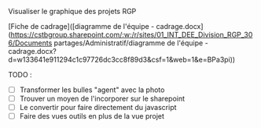 Visualiser le graphique des projets RGP

[Fiche de cadrage]([diagramme de l'équipe - cadrage.docx](https://cstbgroup.sharepoint.com/:w:/r/sites/01_INT_DEE_Division_RGP_306/Documents partages/Administratif/diagramme de l'équipe - cadrage.docx?d=w133641e911294c1c97726dc3cc8f89d3&csf=1&web=1&e=BPa3pi))

 TODO :

- [ ] Transformer les bulles "agent" avec la photo
- [ ] Trouver un moyen de l'incorporer sur le sharepoint
- [ ] Le convertir pour faire directement du javascript
- [ ] Faire des vues outils en plus de la vue projet